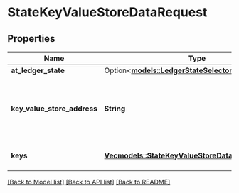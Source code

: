 # StateKeyValueStoreDataRequest

## Properties

Name | Type | Description | Notes
------------ | ------------- | ------------- | -------------
**at_ledger_state** | Option<[**models::LedgerStateSelector**](LedgerStateSelector.md)> |  | [optional]
**key_value_store_address** | **String** | Bech32m-encoded human readable version of the address. | 
**keys** | [**Vec<models::StateKeyValueStoreDataRequestKeyItem>**](StateKeyValueStoreDataRequestKeyItem.md) | limited to max 100 items. | 

[[Back to Model list]](../README.md#documentation-for-models) [[Back to API list]](../README.md#documentation-for-api-endpoints) [[Back to README]](../README.md)



